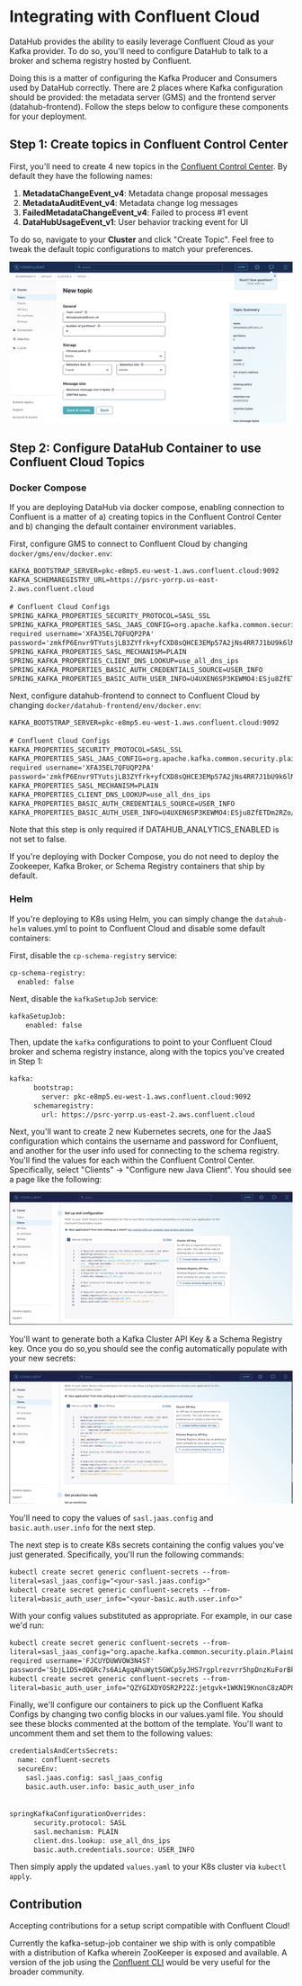 # Integrating with Confluent Cloud 

DataHub provides the ability to easily leverage Confluent Cloud as your Kafka provider. To do so, you'll need to configure DataHub to talk to a broker and schema registry hosted by Confluent.

Doing this is a matter of configuring the Kafka Producer and Consumers used by DataHub correctly. There are 2 places where Kafka configuration should be provided: the metadata server (GMS) and the frontend server (datahub-frontend). Follow the steps below to configure these components for your deployment.

## **Step 1: Create topics in Confluent Control Center**

First, you'll need to create 4 new topics in the [Confluent Control Center](https://docs.confluent.io/platform/current/control-center/index.html). By default they have the following names:

1. **MetadataChangeEvent_v4**: Metadata change proposal messages
2. **MetadataAuditEvent_v4**: Metadata change log messages 
3. **FailedMetadataChangeEvent_v4**: Failed to process #1 event
4. **DataHubUsageEvent_v1**: User behavior tracking event for UI

To do so, navigate to your **Cluster** and click "Create Topic". Feel free to tweak the default topic configurations to
match your preferences.

![CreateTopic](../imgs/confluent-create-topic.png)

## Step 2: Configure DataHub Container to use Confluent Cloud Topics

### Docker Compose

If you are deploying DataHub via docker compose, enabling connection to Confluent is a matter of a) creating topics in the Confluent Control Center and b) changing the default container environment variables.

First, configure GMS to connect to Confluent Cloud by changing `docker/gms/env/docker.env`:

```
KAFKA_BOOTSTRAP_SERVER=pkc-e8mp5.eu-west-1.aws.confluent.cloud:9092
KAFKA_SCHEMAREGISTRY_URL=https://psrc-yorrp.us-east-2.aws.confluent.cloud

# Confluent Cloud Configs
SPRING_KAFKA_PROPERTIES_SECURITY_PROTOCOL=SASL_SSL
SPRING_KAFKA_PROPERTIES_SASL_JAAS_CONFIG=org.apache.kafka.common.security.plain.PlainLoginModule   required username='XFA35EL7QFUQP2PA' password='zmkfP6Envr9TYutsjLB3ZYfrk+yfCXD8sQHCE3EMp57A2jNs4RR7J1bU9k6lM6rU';
SPRING_KAFKA_PROPERTIES_SASL_MECHANISM=PLAIN
SPRING_KAFKA_PROPERTIES_CLIENT_DNS_LOOKUP=use_all_dns_ips
SPRING_KAFKA_PROPERTIES_BASIC_AUTH_CREDENTIALS_SOURCE=USER_INFO
SPRING_KAFKA_PROPERTIES_BASIC_AUTH_USER_INFO=U4UXEN6SP3KEWMO4:ESju8ZfETDm2RZo/6KO057hPYs2TGjFKmvMWUFnlJ3uKubFbB1Sfs7aOjUVT6CGe
```

Next, configure datahub-frontend to connect to Confluent Cloud by changing `docker/datahub-frontend/env/docker.env`:

```
KAFKA_BOOTSTRAP_SERVER=pkc-e8mp5.eu-west-1.aws.confluent.cloud:9092

# Confluent Cloud Configs
KAFKA_PROPERTIES_SECURITY_PROTOCOL=SASL_SSL
KAFKA_PROPERTIES_SASL_JAAS_CONFIG=org.apache.kafka.common.security.plain.PlainLoginModule   required username='XFA35EL7QFUQP2PA' password='zmkfP6Envr9TYutsjLB3ZYfrk+yfCXD8sQHCE3EMp57A2jNs4RR7J1bU9k6lM6rU';
KAFKA_PROPERTIES_SASL_MECHANISM=PLAIN
KAFKA_PROPERTIES_CLIENT_DNS_LOOKUP=use_all_dns_ips
KAFKA_PROPERTIES_BASIC_AUTH_CREDENTIALS_SOURCE=USER_INFO
KAFKA_PROPERTIES_BASIC_AUTH_USER_INFO=U4UXEN6SP3KEWMO4:ESju8ZfETDm2RZo/6KO057hPYs2TGjFKmvMWUFnlJ3uKubFbB1Sfs7aOjUVT6CGe
```

Note that this step is only required if DATAHUB_ANALYTICS_ENABLED is not set to false.

If you're deploying with Docker Compose, you do not need to deploy the Zookeeper, Kafka Broker, or Schema Registry containers that ship by default.

### Helm

If you're deploying to K8s using Helm, you can simply change the `datahub-helm` values.yml to point to Confluent Cloud and disable some default containers:

First, disable the `cp-schema-registry` service:

```
cp-schema-registry:
  enabled: false 
```

Next, disable the `kafkaSetupJob` service:

```
kafkaSetupJob:
    enabled: false
```

Then, update the `kafka` configurations to point to your Confluent Cloud broker and schema registry instance, along with the topics you've created in Step 1:

```
kafka:
      bootstrap:
        server: pkc-e8mp5.eu-west-1.aws.confluent.cloud:9092
      schemaregistry:
        url: https://psrc-yorrp.us-east-2.aws.confluent.cloud
```

Next, you'll want to create 2 new Kubernetes secrets, one for the JaaS configuration which contains the username and password for Confluent,
and another for the user info used for connecting to the schema registry. You'll find the values for each within the Confluent Control Center. Specifically,
select "Clients" -> "Configure new Java Client". You should see a page like the following:


![Config](../imgs/confluent-cloud-config.png)

You'll want to generate both a Kafka Cluster API Key & a Schema Registry key. Once you do so,you should see the config
automatically populate with your new secrets:

![Config](../imgs/confluent-cloud-config-2.png)

You'll need to copy the values of `sasl.jaas.config` and `basic.auth.user.info`
for the next step.

The next step is to create K8s secrets containing the config values you've just generated. Specifically, you'll run the following commands:

```shell
kubectl create secret generic confluent-secrets --from-literal=sasl_jaas_config="<your-sasl.jaas.config>"
kubectl create secret generic confluent-secrets --from-literal=basic_auth_user_info="<your-basic.auth.user.info>"
```

With your config values substituted as appropriate. For example, in our case we'd run:

```shell
kubectl create secret generic confluent-secrets --from-literal=sasl_jaas_config="org.apache.kafka.common.security.plain.PlainLoginModule   required username='FJCUYDUWVOW3N4ST'   password='SbjL1DS+dQGRc7s6AiAgqAhuWytSGWCpSyJHS7rgplrezvrr5hpDnzKuForBkw9F';"
kubectl create secret generic confluent-secrets --from-literal=basic_auth_user_info="QZYGIXDYOSR2P22Z:jetgvk+1WKN19KnonC8zADP81h9UA8DWtZrRfnX9rc8BlK7c7CZw85iCr4z4cmns"
```

Finally, we'll configure our containers to pick up the Confluent Kafka Configs by changing two config blocks in our values.yaml file. You
should see these blocks commented at the bottom of the template. You'll want to uncomment them and set them to the following values: 

```
credentialsAndCertsSecrets:
  name: confluent-secrets
  secureEnv:
    sasl.jaas.config: sasl_jaas_config
    basic.auth.user.info: basic_auth_user_info


springKafkaConfigurationOverrides:
      security.protocol: SASL
      sasl.mechanism: PLAIN
      client.dns.lookup: use_all_dns_ips
      basic.auth.credentials.source: USER_INFO
```

Then simply apply the updated `values.yaml` to your K8s cluster via `kubectl apply`. 

## Contribution
Accepting contributions for a setup script compatible with Confluent Cloud!

Currently the kafka-setup-job container we ship with is only compatible with a distribution of Kafka wherein ZooKeeper
is exposed and available. A version of the job using the [Confluent CLI](https://docs.confluent.io/confluent-cli/current/command-reference/kafka/topic/confluent_kafka_topic_create.html) 
would be very useful for the broader community. 